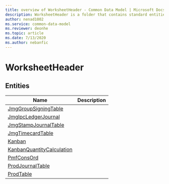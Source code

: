 ```yaml
---
title: overview of WorksheetHeader - Common Data Model | Microsoft Docs
description: WorksheetHeader is a folder that contains standard entities related to the Common Data Model.
author: nenad1002
ms.service: common-data-model
ms.reviewer: deonhe
ms.topic: article
ms.date: 7/13/2020
ms.author: nebanfic
---
```


# WorksheetHeader


## Entities

|Name|Description|
|---|---|
|[JmgGroupSigningTable](JmgGroupSigningTable.md)||
|[JmgIpcLedgerJournal](JmgIpcLedgerJournal.md)||
|[JmgStampJournalTable](JmgStampJournalTable.md)||
|[JmgTimecardTable](JmgTimecardTable.md)||
|[Kanban](Kanban.md)||
|[KanbanQuantityCalculation](KanbanQuantityCalculation.md)||
|[PmfConsOrd](PmfConsOrd.md)||
|[ProdJournalTable](ProdJournalTable.md)||
|[ProdTable](ProdTable.md)||
